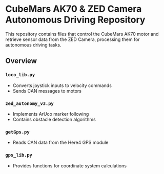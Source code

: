 # CubeMars AK70 & ZED Camera Autonomous Driving Repository

This repository contains files that control the CubeMars AK70 motor and retrieve sensor data from the ZED Camera, processing them for autonomous driving tasks.

## Overview

### `loco_lib.py`
- Converts joystick inputs to velocity commands  
- Sends CAN messages to motors

### `zed_autonomy_v3.py`
- Implements ArUco marker following  
- Contains obstacle detection algorithms

### `getGps.py`
- Reads CAN data from the Here4 GPS module

### `gps_lib.py`
- Provides functions for coordinate system calculations
